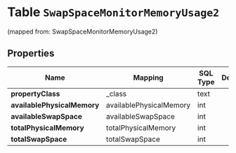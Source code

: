 
# Table `SwapSpaceMonitorMemoryUsage2`
(mapped from: SwapSpaceMonitorMemoryUsage2)

## Properties
Name | Mapping | SQL Type | Default | Type | Description | Notes
---- | ------- | -------- | ------- | ---- | ----------- | -----
**propertyClass** | _class | text |  | **kotlin.String** |  |  [optional]
**availablePhysicalMemory** | availablePhysicalMemory | int |  | **kotlin.Int** |  |  [optional]
**availableSwapSpace** | availableSwapSpace | int |  | **kotlin.Int** |  |  [optional]
**totalPhysicalMemory** | totalPhysicalMemory | int |  | **kotlin.Int** |  |  [optional]
**totalSwapSpace** | totalSwapSpace | int |  | **kotlin.Int** |  |  [optional]








